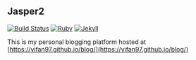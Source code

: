 ## Jasper2

[![Build Status](https://travis-ci.org/jekyller/jasper2.svg?branch=master)](https://travis-ci.org/jekyller/jasper2)
[![Ruby](https://img.shields.io/badge/ruby-2.6.2-blue.svg?style=flat)](http://travis-ci.org/jekyller/jasper2)
[![Jekyll](https://img.shields.io/badge/jekyll-3.8.5-blue.svg?style=flat)](http://travis-ci.org/jekyller/jasper2)

This is my personal blogging platform hosted at [https://yifan97.github.io/blog/](https://yifan97.github.io/blog/)
